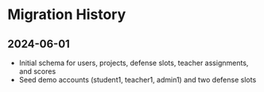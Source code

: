 # Migration History

## 2024-06-01
- Initial schema for users, projects, defense slots, teacher assignments, and scores
- Seed demo accounts (student1, teacher1, admin1) and two defense slots
